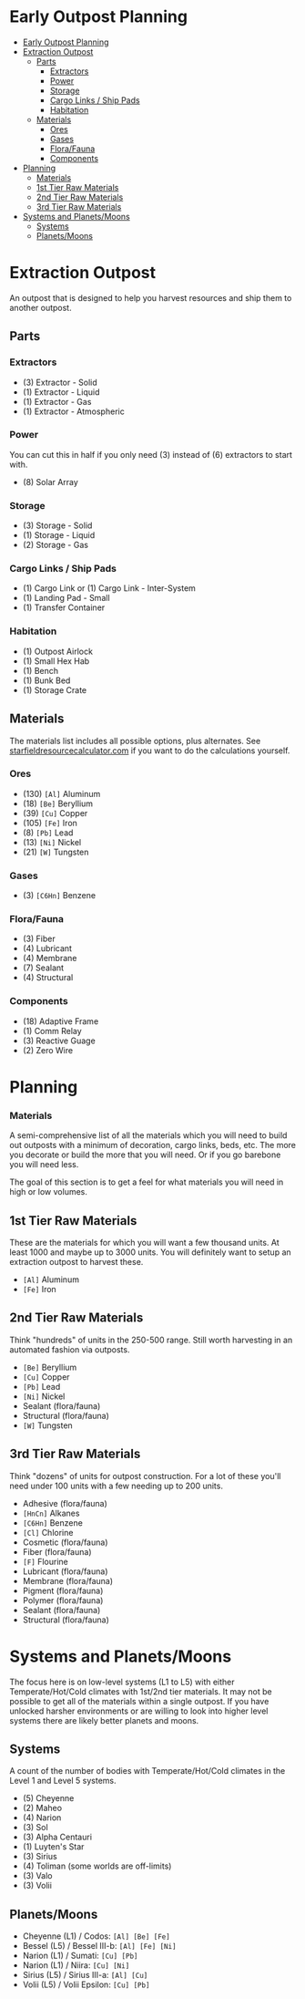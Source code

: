 # Early Outpost Planning

- [Early Outpost Planning](#early-outpost-planning)
- [Extraction Outpost](#extraction-outpost)
  - [Parts](#parts)
    - [Extractors](#extractors)
    - [Power](#power)
    - [Storage](#storage)
    - [Cargo Links / Ship Pads](#cargo-links--ship-pads)
    - [Habitation](#habitation)
  - [Materials](#materials)
    - [Ores](#ores)
    - [Gases](#gases)
    - [Flora/Fauna](#florafauna)
    - [Components](#components)
- [Planning](#planning)
    - [Materials](#materials-1)
  - [1st Tier Raw Materials](#1st-tier-raw-materials)
  - [2nd Tier Raw Materials](#2nd-tier-raw-materials)
  - [3rd Tier Raw Materials](#3rd-tier-raw-materials)
- [Systems and Planets/Moons](#systems-and-planetsmoons)
  - [Systems](#systems)
  - [Planets/Moons](#planetsmoons)

# Extraction Outpost

An outpost that is designed to help you harvest resources and ship them to another outpost.

## Parts

### Extractors

- (3) Extractor - Solid
- (1) Extractor - Liquid
- (1) Extractor - Gas
- (1) Extractor - Atmospheric

### Power

You can cut this in half if you only need (3) instead of (6) extractors to start with.

- (8) Solar Array

### Storage

- (3) Storage - Solid
- (1) Storage - Liquid
- (2) Storage - Gas

### Cargo Links / Ship Pads

- (1) Cargo Link or (1) Cargo Link - Inter-System
- (1) Landing Pad - Small
- (1) Transfer Container

### Habitation

- (1) Outpost Airlock
- (1) Small Hex Hab
- (1) Bench
- (1) Bunk Bed
- (1) Storage Crate

## Materials

The materials list includes all possible options, plus alternates. See [starfieldresourcecalculator.com](https://www.starfieldresourcecalculator.com/) if you want to do the calculations yourself.

### Ores

- (130) `[Al]` Aluminum
- (18) `[Be]` Beryllium
- (39) `[Cu]` Copper
- (105) `[Fe]` Iron
- (8) `[Pb]` Lead
- (13) `[Ni]` Nickel
- (21) `[W]` Tungsten

### Gases

- (3) `[C6Hn]` Benzene

### Flora/Fauna

- (3) Fiber
- (4) Lubricant
- (4) Membrane 
- (7) Sealant
- (4) Structural

### Components

- (18) Adaptive Frame
- (1) Comm Relay 
- (3) Reactive Guage 
- (2) Zero Wire

# Planning

### Materials

A semi-comprehensive list of all the materials which you will need to build out outposts with a minimum of decoration, cargo links, beds, etc.  The more you decorate or build the more that you will need.  Or if you go barebone you will need less.

The goal of this section is to get a feel for what materials you will need in high or low volumes.

## 1st Tier Raw Materials

These are the materials for which you will want a few thousand units. At least 1000 and maybe up to 3000 units.  You will definitely want to setup an extraction outpost to harvest these.

- `[Al]` Aluminum
- `[Fe]` Iron

## 2nd Tier Raw Materials

Think "hundreds" of units in the 250-500 range.  Still worth harvesting in an automated fashion via outposts.

- `[Be]` Beryllium
- `[Cu]` Copper
- `[Pb]` Lead
- `[Ni]` Nickel
- Sealant (flora/fauna)
- Structural (flora/fauna)
- `[W]` Tungsten

## 3rd Tier Raw Materials

Think "dozens" of units for outpost construction.  For a lot of these you'll need under 100 units with a few needing up to 200 units.

- Adhesive (flora/fauna)
- `[HnCn]` Alkanes
- `[C6Hn]` Benzene
- `[Cl]` Chlorine
- Cosmetic (flora/fauna)
- Fiber (flora/fauna)
- `[F]` Flourine
- Lubricant (flora/fauna)
- Membrane (flora/fauna)
- Pigment (flora/fauna)
- Polymer (flora/fauna)
- Sealant (flora/fauna)
- Structural (flora/fauna)

# Systems and Planets/Moons

The focus here is on low-level systems (L1 to L5) with either Temperate/Hot/Cold climates with 1st/2nd tier materials.  It may not be possible to get all of the materials within a single outpost.  If you have unlocked harsher environments or are willing to look into higher level systems there are likely better planets and moons.

## Systems

A count of the number of bodies with Temperate/Hot/Cold climates in the Level 1 and Level 5 systems.

- (5) Cheyenne
- (2) Maheo
- (4) Narion
- (3) Sol
- (3) Alpha Centauri
- (1) Luyten's Star
- (3) Sirius
- (4) Toliman (some worlds are off-limits)
- (3) Valo
- (3) Volii

## Planets/Moons

- Cheyenne (L1) / Codos: `[Al] [Be] [Fe]`
- Bessel (L5) / Bessel III-b: `[Al] [Fe] [Ni]`
- Narion (L1) / Sumati: `[Cu] [Pb]`
- Narion (L1) / Niira: `[Cu] [Ni]`
- Sirius (L5) / Sirius III-a: `[Al] [Cu]`
- Volii (L5) / Volii Epsilon: `[Cu] [Pb]`

